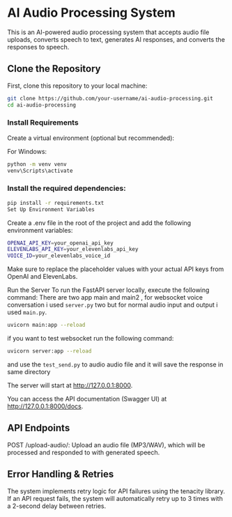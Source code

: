 # AI Audio Processing System

This is an AI-powered audio processing system that accepts audio file uploads, converts speech to text, generates AI responses, and converts the responses to speech.

## Clone the Repository

First, clone this repository to your local machine:

```bash
git clone https://github.com/your-username/ai-audio-processing.git
cd ai-audio-processing
```
### Install Requirements
Create a virtual environment (optional but recommended):

For Windows:
```bash
python -m venv venv
venv\Scripts\activate
```
### Install the required dependencies:

```bash
pip install -r requirements.txt
Set Up Environment Variables
```
Create a .env file in the root of the project and add the following environment variables:
```bash
OPENAI_API_KEY=your_openai_api_key
ELEVENLABS_API_KEY=your_elevenlabs_api_key
VOICE_ID=your_elevenlabs_voice_id
```
Make sure to replace the placeholder values with your actual API keys from OpenAI and ElevenLabs.

Run the Server
To run the FastAPI server locally, execute the following command:
There are two app main and main2 , for websocket voice conversation i used `server.py` two but for normal audio input and output i used `main.py`.

```bash
uvicorn main:app --reload
```
if you want to test websocket run   the following command:
```bash
uvicorn server:app --reload
```
and use the `test_send.py` to audio audio file and it will save the response in same directory

The server will start at http://127.0.0.1:8000.

You can access the API documentation (Swagger UI) at http://127.0.0.1:8000/docs.

## API Endpoints
POST /upload-audio/: Upload an audio file (MP3/WAV), which will be processed and responded to with generated speech.

## Error Handling & Retries
The system implements retry logic for API failures using the tenacity library. If an API request fails, the system will automatically retry up to 3 times with a 2-second delay between retries.